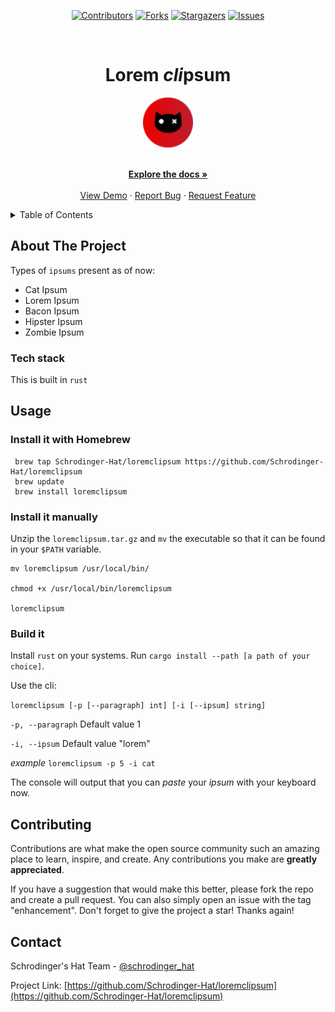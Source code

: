 <div align='center'>
  
[![Contributors][contributors-shield]][contributors-url]
[![Forks][forks-shield]][forks-url]
[![Stargazers][stars-shield]][stars-url]
[![Issues][issues-shield]][issues-url]

</div>

<!-- PROJECT LOGO -->
<br />
<div align="center">
  <h1>Lorem <i>cli</i>psum</h1>
  
  <a href="https://github.com/Schrodinger-Hat/loremclipsum">
    <img src="public/sh.png" alt="Logo" width="80" height="80">
  </a>

  <p align="center">
    <br />
    <a href="https://github.com/Schrodinger-Hat/loremclipsum/blob/main/README.md"><strong>Explore the docs »</strong></a>
    <br />
    <br />
    <a href="https://www.schrodinger-hat.it/">View Demo</a>
    ·
    <a href="https://github.com/Schrodinger-Hat/loremclipsum/issues">Report Bug</a>
    ·
    <a href="https://github.com/Schrodinger-Hat/loremclipsum/issues">Request Feature</a>
  </p>
</div>

<!-- TABLE OF CONTENTS -->
<details>
  <summary>Table of Contents</summary>
  <ol>
    <li>
      <a href="#about-the-project">About The Project</a>
      <ul>
        <li><a href="#tech-stack">Built With</a></li>
      </ul>
    </li>
    <li><a href="#usage">Usage</a></li>
    <li><a href="#contributing">Contributing</a></li>
    <li><a href="#contact">Contact</a></li>
  </ol>
</details>

<!-- ABOUT THE PROJECT -->

## About The Project

Types of `ipsums` present as of now:

- Cat Ipsum
- Lorem Ipsum
- Bacon Ipsum
- Hipster Ipsum
- Zombie Ipsum

### Tech stack

This is built in `rust`

<!-- USAGE EXAMPLES -->

## Usage

### Install it with Homebrew

```
 brew tap Schrodinger-Hat/loremclipsum https://github.com/Schrodinger-Hat/loremclipsum
 brew update
 brew install loremclipsum
```
### Install it manually

Unzip the `loremclipsum.tar.gz` and `mv` the executable so that it can be found in your `$PATH` variable.

```
mv loremclipsum /usr/local/bin/

chmod +x /usr/local/bin/loremclipsum

loremclipsum
```
### Build it

Install `rust` on your systems. Run `cargo install --path [a path of your choice]`.

Use the cli:

`loremclipsum [-p [--paragraph] int] [-i [--ipsum] string]`

`-p, --paragraph`
Default value 1

`-i, --ipsum`
Default value "lorem"

_example_
`loremclipsum -p 5 -i cat`

The console will output that you can _paste_ your _ipsum_ with your keyboard now.

<!-- CONTRIBUTING -->

## Contributing

Contributions are what make the open source community such an amazing place to learn, inspire, and create. Any contributions you make are **greatly appreciated**.

If you have a suggestion that would make this better, please fork the repo and create a pull request. You can also simply open an issue with the tag "enhancement".
Don't forget to give the project a star! Thanks again!

<!-- CONTACT -->

## Contact

Schrodinger's Hat Team - [@schrodinger_hat](mailto:schrodinger.hat.show@gmail.com)

Project Link: [https://github.com/Schrodinger-Hat/loremclipsum](https://github.com/Schrodinger-Hat/loremclipsum)

<!-- MARKDOWN LINKS & IMAGES -->
<!-- https://www.markdownguide.org/basic-syntax/#reference-style-links -->

[contributors-shield]: https://img.shields.io/github/contributors/Schrodinger-Hat/loremclipsum.svg?style=for-the-badge
[contributors-url]: https://github.com/Schrodinger-Hat/loremclipsum/graphs/contributors
[forks-shield]: https://img.shields.io/github/forks/Schrodinger-Hat/loremclipsum.svg?style=for-the-badge
[forks-url]: https://github.com/Schrodinger-Hat/loremclipsum/network/members
[stars-shield]: https://img.shields.io/github/stars/Schrodinger-Hat/loremclipsum?style=for-the-badge
[stars-url]: https://github.com/Schrodinger-Hat/loremclipsum/stargazers
[issues-shield]: https://img.shields.io/github/issues/Schrodinger-Hat/loremclipsum.svg?style=for-the-badge
[issues-url]: https://github.com/Schrodinger-Hat/loremclipsum/issues
